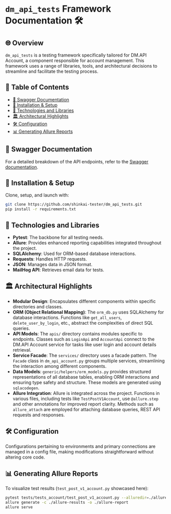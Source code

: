 # `dm_api_tests` Framework Documentation 🛠️

## 🌐 Overview
`dm_api_tests` is a testing framework specifically tailored for DM.API Account, a component responsible for account management. This framework uses a range of libraries, tools, and architectural decisions to streamline and facilitate the testing process.

## 📜 Table of Contents
- [🔗 Swagger Documentation](#swagger-documentation)
- [🚀 Installation & Setup](#installation--setup)
- [🧰 Technologies and Libraries](#technologies-and-libraries)
- [🏛️ Architectural Highlights](#architectural-highlights)
- [🛠️ Configuration](#configuration)
- [📊 Generating Allure Reports](#generating-allure-reports)

## 🔗 Swagger Documentation
For a detailed breakdown of the API endpoints, refer to the [Swagger documentation](http://5.63.153.31:5051/index.html?urls.primaryName=Account).

## 🚀 Installation & Setup
Clone, setup, and launch with:

```bash
git clone https://github.com/shinkai-tester/dm_api_tests.git
pip install -r requirements.txt
```

## 🧰 Technologies and Libraries
- **Pytest**: The backbone for all testing needs.
- **Allure**: Provides enhanced reporting capabilities integrated throughout the project.
- **SQLAlchemy**: Used for ORM-based database interactions.
- **Requests**: Handles HTTP requests.
- **JSON**: Manages data in JSON format.
- **MailHog API**: Retrieves email data for tests.

## 🏛️ Architectural Highlights
- **Modular Design**: Encapsulates different components within specific directories and classes.
- **ORM (Object Relational Mapping)**: The `orm_db.py` uses SQLAlchemy for database interactions. Functions like `get_all_users`, `delete_user_by_login`, etc., abstract the complexities of direct SQL queries.
- **API Models**: The `apis/` directory contains modules specific to endpoints. Classes such as `LoginApi` and `AccountApi` connect to the DM.API Account service for tasks like user login and account details retrieval.
- **Service Facade**: The `services/` directory uses a facade pattern. The `Facade` class in `dm_api_account.py` groups multiple services, streamlining the interaction among different components.
- **Data Models**: `generic/helpers/orm_models.py` provides structured representations of all database tables, enabling ORM interactions and ensuring type safety and structure. These models are generated using `sqlacodegen`.
- **Allure Integration**: Allure is integrated across the project. Functions in various files, including tests like `TestPostV1Account`, use `@allure.step` and other annotations for improved report clarity. Methods such as `allure_attach` are employed for attaching database queries, REST API requests and responses.

## 🛠️ Configuration
Configurations pertaining to environments and primary connections are managed in a config file, making modifications straightforward without altering core code.

## 📊 Generating Allure Reports
To visualize test results (`test_post_v1_account.py` showcased here):

```bash
pytest tests/tests_account/test_post_v1_account.py --alluredir=./allure-results
allure generate -c ./allure-results -o ./allure-report 
allure serve
```